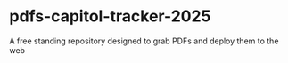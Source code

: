 # pdfs-capitol-tracker-2025
A free standing repository designed to grab PDFs and deploy them to the web
